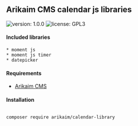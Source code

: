 ## Arikaim CMS calendar js libraries
![version: 1.0.0](https://img.shields.io/github/release/arikaim/calendar-library.svg)
![license: GPL3](https://img.shields.io/badge/License-GPLv3-blue.svg)


#### Included libraries
    * moment js
    * moment js timer
    * datepicker
  
#### Requirements 
  * [Arikaim CMS](https://github.com/arikaim/arikaim)


#### Installation

```sh

composer require arikaim/calendar-library

```

